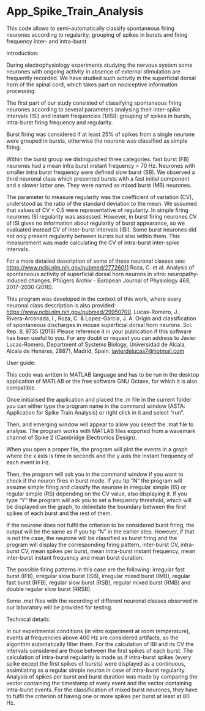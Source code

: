 # App_Spike_Train_Analysis
This code allows to semi-automatically classify spontaneous firing neurones according to regularity, grouping of spikes in bursts and firing frequency inter- and intra-burst


Introduction:

During electrophysiology experiments studying the nervous system some neurones with ongoing activity in absence of external stimulation are frequently recorded. We have studied such activity in the superficial dorsal horn of the spinal cord, which takes part on nociceptive information processing. 

The first part of our study consisted of classifying spontaneous firing neurones according to several parameters analysing their inter-spike intervals (ISI) and instant frequencies (1/ISI): grouping of spikes in bursts, intra-burst firing frequency and regularity.

Burst firing was considered if at least 25% of spikes from a single neurone were grouped in bursts, otherwise the neurone was classified as simple firing.

Within the burst group we distinguished three categories: fast burst (FB) neurones had a mean intra burst instant frequency > 70 Hz. Neurones with smaller intra burst frequency were defined slow burst (SB). We observed a third neuronal class which presented bursts with a fast initial component and a slower latter one. They were named as mixed burst (MB) neurones.

The parameter to measure regularity was the coefficient of variation (CV), understood as the ratio of the standard deviation to the mean. We assumed that values of CV < 0.5 were representative of regularity. In simple firing neurones ISI regularity was assessed. However, in burst firing neurones CV of ISI gives no information about regularity of burst appearance, so we evaluated instead CV of inter-burst intervals (IBI).  Some burst neurones did not only present regularity between bursts but also within them. This measurement was made calculating the CV of intra-burst inter-spike intervals. 

For a more detailed description of some of these neuronal classes see: https://www.ncbi.nlm.nih.gov/pubmed/27726011 
Roza, C. et al. Analysis of spontaneous activity of superficial dorsal horn neurons in vitro: neuropathy-induced changes. Pflügers Archiv - European Journal of Physiology 468, 2017–2030 (2016).

This program was developed in the context of this work, where every neuronal class description is also provided: https://www.ncbi.nlm.nih.gov/pubmed/29950700. Lucas-Romero, J., Rivera-Arconada, I., Roza, C. & Lopez-Garcia, J. A. Origin and classification of spontaneous discharges in mouse superficial dorsal horn neurons. Sci. Rep. 8, 9735 (2018)
Please reference it in your publication if this software has been useful to you.
For any doubt or request you can address to Javier Lucas-Romero, Department of Systems Biology, Universidad de Alcala, Alcala de Henares, 28871, Madrid, Spain. javierdelucas7@hotmail.com


User guide:

This code was written in MATLAB language and has to be run in the desktop application of MATLAB or the free software GNU Octave, for which it is also compatible. 

Once initialised the application and placed the .m file in the current folder you can either type the program name in the command window (ASTA: Application for Spike Train Analysis) or right click in it and select “run”.

Then, and emerging window will appear to allow you select the .mat file to analyse. The program works with MATLAB files exported from a wavemark channel of Spike 2 (Cambridge Electronics Design).

When you open a proper file, the program will plot the events in a graph where the x axis is time in seconds and the y axis the instant frequency of each event in Hz.

Then, the program will ask you in the command window if you want to check if the neuron fires in burst mode. If you tip “N” the program will assume simple firing and classify the neurone in irregular simple (IS) or regular simple (RS) depending on the CV value, also displaying it. If you type “Y” the program will ask you to set a frequency threshold, which will be displayed on the graph, to delimitate the boundary between the first spikes of each burst and the rest of them. 

If the neurone does not fulfil the criterion to be considered burst firing, the output will be the same as if you tip “N” in the earlier step. However, if that is not the case, the neurone will be classified as burst firing and the program will display the corresponding firing pattern, inter-burst CV, intra-burst CV, mean spikes per burst, mean intra-burst instant frequency, mean inter-burst instant frequency and mean burst duration.

The possible firing patterns in this case are the following: irregular fast burst (IFB), irregular slow burst (ISB), irregular mixed burst (IMB), regular fast burst (RFB), regular slow burst (RSB), regular mixed burst (RMB) and double regular slow burst (RRSB).

Some .mat files with the recording of different neuronal classes observed in our laboratory will be provided for testing.


Technical details:

In our experimental conditions (in vitro experiment at room temperature), events at frequencies above 400 Hz are considered artifacts, so the algorithm automatically filter them.
For the calculation of IBI and its CV the intervals considered are those between the first spikes of each burst.
The calculation of intra-burst regularity is made as if intra-burst spikes (every spike except the first spikes of bursts) were displayed as a continuous, assimilating as a regular simple neuron in case of intra-burst regularity.
Analysis of spikes per burst and burst duration was made by comparing the vector containing the timestamp of every event and the vector containing intra-burst events.
For the classification of mixed burst neurones, they have to fulfil the criterion of having one or more spikes per burst at least at 80 Hz.
